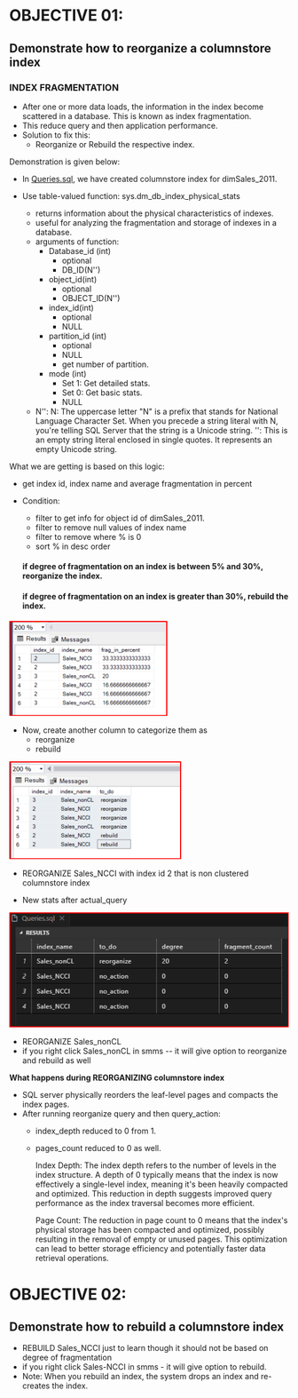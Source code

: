 # OBJECTIVE 01:

  ## **Demonstrate how to reorganize a columnstore index**

  ### INDEX FRAGMENTATION

  -  After one or more data loads, the information in the index become scattered in a database. This is known as index fragmentation.
  - This reduce query and then application performance.
  - Solution to fix this: 
    - Reorganize or Rebuild the respective index.
  
  Demonstration is given below:

  - In [Queries.sql](DB01_Developing_a_SQL_Databases\SQL_04_Creating_Columnstore_Indexes\Queries.sql), we have created columnstore index for dimSales_2011.

  - Use table-valued function: sys.dm_db_index_physical_stats
    - returns information about the physical characteristics of indexes.
    - useful for analyzing the fragmentation and storage of indexes in a database.
    - arguments of function:
      - Database_id (int)
        - optional
        - DB_ID(N'')
      - object_id(int)
        - optional
        - OBJECT_ID(N'')
      - index_id(int)
        - optional
        - NULL
      - partition_id (int)
        - optional
        - NULL
        - get number of partition.
      - mode (int)
        - Set 1: Get detailed stats.
        - Set 0: Get basic stats.
        - NULL
    - N'': N: The uppercase letter "N" is a prefix that stands for National Language Character Set. When you precede a string literal with N, you're telling SQL Server that the string is a Unicode string. '': This is an empty string literal enclosed in single quotes. It represents an empty Unicode string.

  What we are getting is based on this logic:
  - get index id, index name and average fragmentation in percent
  - Condition:
    - filter to get info for object id of dimSales_2011.
    - filter to remove null values of index name
    - filter to remove where % is 0
    - sort % in desc order

    #### **if degree of fragmentation on an index is between 5% and 30%, reorganize the index.**

    #### **if degree of fragmentation on an index is greater than 30%, rebuild the index.**

![Index Fragmentation Stats for dimSales_2011](image.png)

  - Now, create another column to categorize them as 
    - reorganize
    - rebuild

![Index fragmentation: choose reorganize or rebuild](image-1.png)

  - REORGANIZE Sales_NCCI with index id 2 that is non clustered columnstore index
   
 - New stats after actual_query

![Fragmentation stats](image-2.png)

  - REORGANIZE Sales_nonCL
  - if you right click Sales_nonCL in smms -- it will give option to reorganize and rebuild as well

  **What happens during REORGANIZING columnstore index**

  - SQL server physically reorders the leaf-level pages and compacts the index pages.
  - After running reorganize query and then query_action:
    - index_depth reduced to 0 from 1.
    - pages_count reduced to 0 as well.

      Index Depth: The index depth refers to the number of levels in the index structure. A depth of 0 typically means that the index is now effectively a single-level index, meaning it's been heavily compacted and optimized. This reduction in depth suggests improved query performance as the index traversal becomes more efficient.

      Page Count: The reduction in page count to 0 means that the index's physical storage has been compacted and optimized, possibly resulting in the removal of empty or unused pages. This optimization can lead to better storage efficiency and potentially faster data retrieval operations.


# OBJECTIVE 02:

  ## **Demonstrate how to rebuild a columnstore index**


  - REBUILD Sales_NCCI just to learn though it should not be based on degree of fragmentation
  - if you right click Sales-NCCI in smms - it will give option to rebuild.
  - Note: When you rebuild an index, the system drops an index and re-creates the index.


